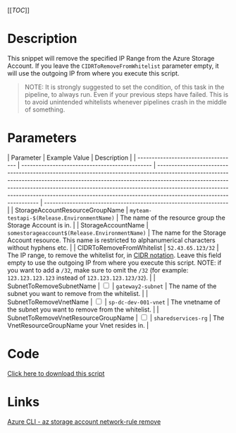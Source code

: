 [[_TOC_]]

# Description

This snippet will remove the specified IP Range from the Azure Storage Account. If you leave the `CIDRToRemoveFromWhitelist` parameter empty, it will use the outgoing IP from where you execute this script.

> NOTE: It is strongly suggested to set the condition, of this task in the pipeline, to always run. Even if your previous steps have failed. This is to avoid unintended whitelists whenever pipelines crash in the middle of something.

# Parameters

| Parameter                           | Example Value                                  | Description                                                                                                                                                                                                                                                                                                                                                  |
| ----------------------------------- | ---------------------------------------------- | ------------------------------------------------------------------------------------------------------------------------------------------------------------------------------------------------------------------------------------------------------------------------------------------------------------------------------------------------------------ | ----------------------------------------------------------------- |
| StorageAccountResourceGroupName     | `myteam-testapi-$(Release.EnvironmentName)`    | The name of the resource group the Storage Account is in.                                                                                                                                                                                                                                                                                                    |
| StorageAccountName                  | `somestorageaccount$(Release.EnvironmentName)` | The name for the Storage Account resource. This name is restricted to alphanumerical characters without hyphens etc.                                                                                                                                                                                                                                         |
| CIDRToRemoveFromWhitelist           | `52.43.65.123/32`                              | The IP range, to remove the whitelist for, in [CIDR notation](https://en.wikipedia.org/wiki/Classless_Inter-Domain_Routing#CIDR_notation). Leave this field empty to use the outgoing IP from where you execute this script. NOTE: if you want to add a `/32`, make sure to omit the `/32` (for example: `123.123.123.123` instead of `123.123.123.123/32`). |
| SubnetToRemoveSubnetName            | <input type="checkbox">                        | `gateway2-subnet`                                                                                                                                                                                                                                                                                                                                            | The name of the subnet you want to remove from the whitelist.     |
| SubnetToRemoveVnetName              | <input type="checkbox">                        | `sp-dc-dev-001-vnet`                                                                                                                                                                                                                                                                                                                                         | The vnetname of the subnet you want to remove from the whitelist. |
| SubnetToRemoveVnetResourceGroupName | <input type="checkbox">                        | `sharedservices-rg`                                                                                                                                                                                                                                                                                                                                          | The VnetResourceGroupName your Vnet resides in.                   |

# Code

[Click here to download this script](../../../../src/Storage-Accounts/Remove-IP-Whitelist-from-StorageAccount.ps1)

# Links

[Azure CLI - az storage account network-rule remove](https://docs.microsoft.com/en-us/cli/azure/storage/account/network-rule?view=azure-cli-latest#az_storage_account_network_rule_remove)
